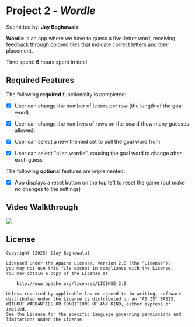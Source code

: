 # Project 2 - *Wordle*

Submitted by: **Jay Boghawala**

**Wordle**  is an app where we have to guess a five-letter word, receiving feedback through colored tiles that indicate correct letters and their placement.

Time spent: **6** hours spent in total

## Required Features

The following **required** functionality is completed:

- [x] User can change the number of letters per row (the length of the goal word)
- [x] User can change the numbers of rows on the board (how many guesses allowed)
- [x] User can select a new themed set to pull the goal word from
- [x] User can select "alien wordle", causing the goal word to change after each guess


The following **optional** features are implemented:

- [x] App displays a reset button on the top left to reset the game (but make no changes to the settings)

## Video Walkthrough

<div>
    <a href="https://www.loom.com/share/6a3de29428c54e8482d235c5723606ea">
    </a>
    <a href="https://www.loom.com/share/6a3de29428c54e8482d235c5723606ea">
      <img style="max-width:300px;" src="https://cdn.loom.com/sessions/thumbnails/6a3de29428c54e8482d235c5723606ea-a66cc70be68bacba-full-play.gif">
    </a>
  </div>

## License

    Copyright [2025] [Jay Boghawala]

    Licensed under the Apache License, Version 2.0 (the "License");
    you may not use this file except in compliance with the License.
    You may obtain a copy of the License at

        http://www.apache.org/licenses/LICENSE-2.0

    Unless required by applicable law or agreed to in writing, software
    distributed under the License is distributed on an "AS IS" BASIS,
    WITHOUT WARRANTIES OR CONDITIONS OF ANY KIND, either express or implied.
    See the License for the specific language governing permissions and
    limitations under the License.
